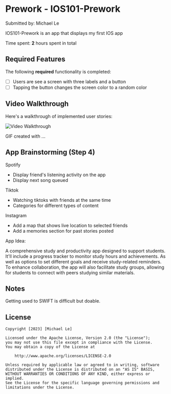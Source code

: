 # Prework - IOS101-Prework

Submitted by: Michael Le

IOS101-Prework is an app that displays my first IOS app

Time spent: **2** hours spent in total

## Required Features

The following **required** functionality is completed:

- [ ] Users are see a screen with three labels and a button
- [ ] Tapping the button changes the screen color to a random color
 
## Video Walkthrough

Here's a walkthrough of implemented user stories:

<img src='http://i.imgur.com/link/to/your/gif/file.gif' title='Video Walkthrough' width='' alt='Video Walkthrough' />

<!-- Replace this with whatever GIF tool you used! -->
GIF created with ...  
<!-- Recommended tools:
[Kap](https://getkap.co/) for macOS
[ScreenToGif](https://www.screentogif.com/) for Windows
[peek](https://github.com/phw/peek) for Linux. -->

## App Brainstorming (Step 4)

Spotify 

- Display friend's listening activity on the app
- Display next song queued

Tiktok

- Watching tiktoks with friends at the same time
- Categories for different types of content

Instagram

- Add a map that shows live location to selected friends
- Add a memories section for past stories posted

App Idea:

A comprehensive study and productivity app designed to support students. It'll include a progress tracker to monitor study hours and achievements. As well as options to set different goals and receive study-related reminders. To enhance collaboration, the app will also facilitate study groups, allowing for students to connect with peers studying similar materials.

## Notes

Getting used to SWIFT is difficult but doable.

## License

    Copyright [2023] [Michael Le]

    Licensed under the Apache License, Version 2.0 (the "License");
    you may not use this file except in compliance with the License.
    You may obtain a copy of the License at

        http://www.apache.org/licenses/LICENSE-2.0

    Unless required by applicable law or agreed to in writing, software
    distributed under the License is distributed on an "AS IS" BASIS,
    WITHOUT WARRANTIES OR CONDITIONS OF ANY KIND, either express or implied.
    See the License for the specific language governing permissions and
    limitations under the License.
